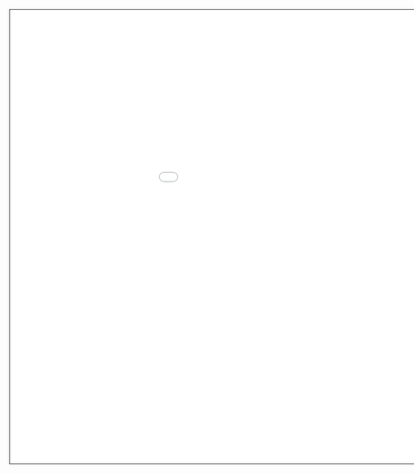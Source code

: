 <embed src="guides/graphical_resources/26072012_Resoluciones.pdf" width="1140" height="820" style="border: 1px solid;">
